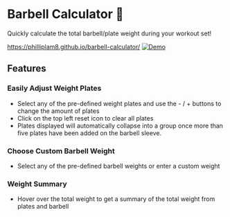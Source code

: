 # Barbell Calculator 💪
Quickly calculate the total barbell/plate weight during your workout set!

https://philliplam8.github.io/barbell-calculator/
[![Demo](https://user-images.githubusercontent.com/81057116/189503343-91db0420-d861-46c9-9e33-4b8cb940763e.gif)](https://philliplam8.github.io/barbell-calculator)

## Features

### Easily Adjust Weight Plates

- Select any of the pre-defined weight plates and use the - / + buttons to change the amount of plates
- Click on the top left reset icon to clear all plates
- Plates displayed will automatically collapse into a group once more than five plates have been added on the barbell sleeve.

### Choose Custom Barbell Weight

- Select any of the pre-defined barbell weights or enter a custom weight

### Weight Summary

- Hover over the total weight to get a summary of the total weight from plates and barbell
